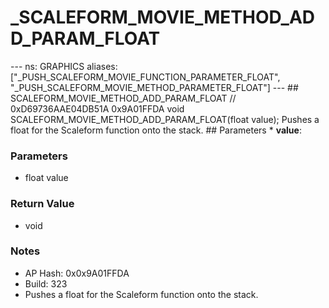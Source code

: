 # _SCALEFORM_MOVIE_METHOD_ADD_PARAM_FLOAT

--- ns: GRAPHICS aliases: ["_PUSH_SCALEFORM_MOVIE_FUNCTION_PARAMETER_FLOAT", "_PUSH_SCALEFORM_MOVIE_METHOD_PARAMETER_FLOAT"] --- ## SCALEFORM_MOVIE_METHOD_ADD_PARAM_FLOAT  // 0xD69736AAE04DB51A 0x9A01FFDA void SCALEFORM_MOVIE_METHOD_ADD_PARAM_FLOAT(float value);  Pushes a float for the Scaleform function onto the stack.  ## Parameters * **value**:

### Parameters
* float value

### Return Value
* void

### Notes
* AP Hash: 0x0x9A01FFDA
* Build: 323
* Pushes a float for the Scaleform function onto the stack.

